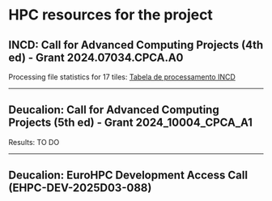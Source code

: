 # HPC resources for the project

## INCD: Call for Advanced Computing Projects (4th ed) - Grant 2024.07034.CPCA.A0

Processing file statistics for 17 tiles: [Tabela de processamento INCD](https://ulisboa-my.sharepoint.com/:x:/r/personal/mlc_office365_ulisboa_pt/_layouts/15/Doc.aspx?sourcedoc=%7BE6821FD1-3EA3-4430-8AFD-FE1853792839%7D&file=tiles_incd.xlsx&action=default&mobileredirect=true)

---
  
## Deucalion: Call for Advanced Computing Projects (5th ed) - Grant 2024_10004_CPCA_A1

Results: TO DO

---
## Deucalion: EuroHPC Development Access Call (EHPC-DEV-2025D03-088) 
